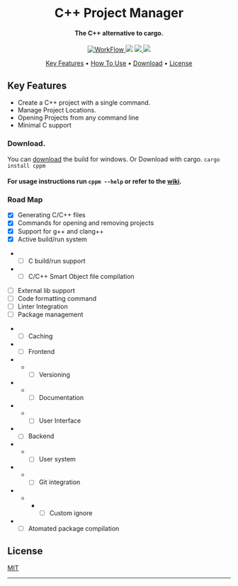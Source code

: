 <h1 align="center"> C++ Project Manager </h1>

<h4 align="center"> The C++ alternative to cargo. </h4>

<p align="center">
  <a href="https://github.com/Maou-Shimazu/Cpp-Project-Manager/actions">
    <img src="https://img.shields.io/github/workflow/status/Maou-Shimazu/Cpp-Project-Manager/Rust/v2.2.1?style=for-the-badge"
         alt="WorkFlow">
  </a>
  <a href="https://github.com/Maou-Shimazu/Cpp-Project-Manager/releases/tag/v2.2.1"><img src="https://img.shields.io/github/v/release/Maou-Shimazu/Cpp-Project-Manager?style=for-the-badge"></a>
  <a href="https://crates.io/crates/cppm">
      <img src="https://img.shields.io/crates/d/cppm?label=Crate%20Downloads&logo=Rust&style=for-the-badge">
  </a>
  <a href="https://github.com/Maou-Shimazu/Cpp-Project-Manager/releases/tag/v2.2.1">
    <img src="https://img.shields.io/github/downloads/Maou-Shimazu/Cpp-Project-Manager/total?label=Github%20Downloads&logo=Github&style=for-the-badge">
  </a>
  <a href="https://crates.io/crates/cppm">
  </a>
</p>

<p align="center">
  <a href="#key-features">Key Features</a> •
  <a href="#how-to-use">How To Use</a> •
  <a href="#download">Download</a> •
  <a href="#license">License</a>
</p>

## Key Features
* Create a C++ project with a single command.
* Manage Project Locations.
* Opening Projects from any command line
* Minimal C support 

### Download. 
You can [download](https://github.com/Maou-Shimazu/Cpp-Project-Manager/releases/latest) the build for windows.
Or Download with cargo.
```cargo install cppm```

#### For usage instructions run `cppm --help` or refer to the [wiki](https://github.com/Maou-Shimazu/Cpp-Project-Manager/wiki).

### Road Map
- [x] Generating C/C++ files
- [x] Commands for opening and removing projects
- [x] Support for g++ and clang++
- [x] Active build/run system 
- * [ ] C build/run support
- * [ ] C/C++ Smart Object file compilation
- [ ] External lib support
- [ ] Code formatting command
- [ ] Linter Integration
- [ ] Package management
* - [ ] Caching
* - [ ] Frontend
* - - [ ] Versioning
* - - [ ] Documentation
* - - [ ] User Interface
* - [ ] Backend
* - - [ ] User system
* - - [ ] Git integration
* - * - [ ] Custom ignore
* - [ ] Atomated package compilation

## License
[MIT](https://github.com/Maou-Shimazu/Cpp-Project-Manager/blob/main/LICENSE)

---
